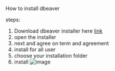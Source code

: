 How to install dbeaver

steps:
1. Download dbeaver installer here [link](https://dbeaver.io/download/)
2. open the installer
3. next and agree on term and agreement
4. install for all user
5. choose your installation folder
6. install
   ![image](https://github.com/HerandikaC/pertemuan1-basis-data/assets/148309068/37a805fc-2d76-4f8c-af88-cf9499bede67)

